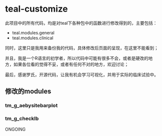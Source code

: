 # teal-customize
此项目中的所有代码，均是对teal下各种包中的函数进行修改得到的，主要包括：
- teal.modules.general
- teal.modules.clinical
 
同时，这里只是我用来备份我的代码，具体修改后页面的呈现，在这里不能看到；

并且，我是一个R语言的初学者，所以代码中可能有很多不会，或者是硬改的地方，如果各位看的觉得不妥，或者有任何不对的地方，欢迎讨论；

最后，感谢罗氏，开源代码，让我有机会学习可视化，并用于实际的临床试验中。

## 修改的modules
### tm_g_aebysitebarplot



### tm_g_checklb
ONGOING
